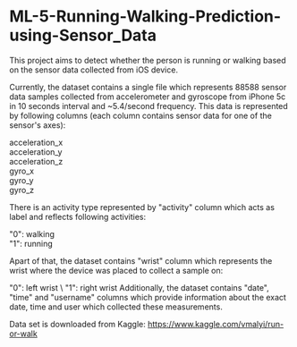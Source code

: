 # ML-5-Running-Walking-Prediction-using-Sensor_Data
This project aims to detect whether the person is running or walking based on the sensor data collected from iOS device.

Currently, the dataset contains a single file which represents 88588 sensor data samples collected from accelerometer and gyroscope from iPhone 5c in 10 seconds interval and ~5.4/second frequency. This data is represented by following columns (each column contains sensor data for one of the sensor's axes):

acceleration_x \
acceleration_y \
acceleration_z \
gyro_x \
gyro_y \
gyro_z

There is an activity type represented by "activity" column which acts as label and reflects following activities:

"0": walking \
"1": running

Apart of that, the dataset contains "wrist" column which represents the wrist where the device was placed to collect a sample on:

"0": left wrist \ 
"1": right wrist
Additionally, the dataset contains "date", "time" and "username" columns which provide information about the exact date, time and user which collected these measurements.

Data set is downloaded from Kaggle: https://www.kaggle.com/vmalyi/run-or-walk
